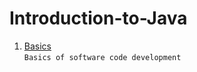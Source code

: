 # Introduction-to-Java
1. [Basics](https://github.com/Bublik202/Introduction-to-Java/tree/main/Basics) </br>```Basics of software code development```
